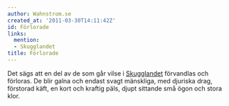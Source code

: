 ```yaml
---
author: Wahnstrom.se
created_at: '2011-03-30T14:11:42Z'
id: Förlorade
links:
  mention:
  - Skugglandet
title: Förlorade
---
```


Det sägs att en del av de som går vilse i [Skugglandet] förvandlas och förloras. De blir galna och
endast svagt mänskliga, med djuriska drag, förstorad käft, en kort och kraftig päls, djupt sittande
små ögon och stora klor.

  [Skugglandet]: Skugglandet